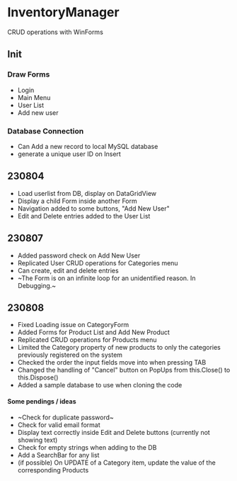 # InventoryManager
CRUD operations with WinForms

## Init

### Draw Forms
- Login
- Main Menu
- User List
- Add new user

### Database Connection
- Can Add a new record to local MySQL database
- generate a unique user ID on Insert

## 230804
- Load userlist from DB, display on DataGridView
- Display a child Form inside another Form
- Navigation added to some buttons, "Add New User"
- Edit and Delete entries added to the User List

## 230807
- Added password check on Add New User
- Replicated User CRUD operations for Categories menu
- Can create, edit and delete entries
- ~The Form is on an infinite loop for an unidentified reason. In Debugging.~

## 230808
- Fixed Loading issue on CategoryForm
- Added Forms for Product List and Add New Product
- Replicated CRUD operations for Products menu
- Limited the Category property of new products to only the categories previously registered on the system 
- Checked the order the input fields move into when pressing TAB
- Changed the handling of "Cancel" button on PopUps from this.Close() to this.Dispose()
- Added a sample database to use when cloning the code

#### Some pendings / ideas

- ~Check for duplicate password~
- Check for valid email format
- Display text correctly inside Edit and Delete buttons (currently not showing text)
- Check for empty strings when adding to the DB
- Add a SearchBar for any list
- (if possible) On UPDATE of a Category item, update the value of the corresponding Products
